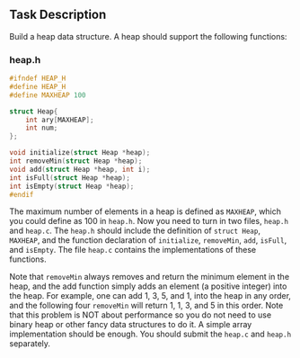 ## Task Description ##

Build a heap data structure. A heap should support the following functions:


### heap.h ###

```c
#ifndef HEAP_H
#define HEAP_H
#define MAXHEAP 100

struct Heap{
    int ary[MAXHEAP];
    int num;
};

void initialize(struct Heap *heap);
int removeMin(struct Heap *heap);
void add(struct Heap *heap, int i);
int isFull(struct Heap *heap);
int isEmpty(struct Heap *heap);
#endif
```

The maximum number of elements in a heap is defined as `MAXHEAP`, which you could define as 100 in `heap.h`. Now you need to turn in two files, `heap.h` and `heap.c`. The `heap.h` should include the definition of `struct Heap`, `MAXHEAP`, and the function declaration of `initialize`, `removeMin`, `add`, `isFull`, and `isEmpty`. The file `heap.c` contains the implementations of these functions. 

Note that `removeMin` always removes and return the minimum element in the heap, and the add function simply adds an element (a positive integer) into the heap. For example, one can add 1, 3, 5, and 1, into the heap in any order, and the following four `removeMin` will return 1, 1, 3, and 5 in this order. Note that this problem is NOT about performance so you do not need to use binary heap or other fancy data structures to do it. A simple array implementation should be enough. You should submit the `heap.c` and `heap.h` separately.